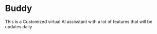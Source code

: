 # Buddy
This is a Customized virtual AI assisstant with a lot of features that will be updates daily 
